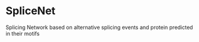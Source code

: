 # SpliceNet
Splicing Network based on alternative splicing events and protein predicted in their motifs
